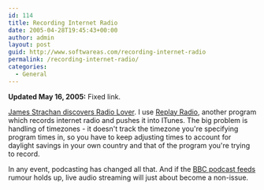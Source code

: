 ```yaml
---
id: 114
title: Recording Internet Radio
date: 2005-04-28T19:45:43+00:00
author: admin
layout: post
guid: http://www.softwareas.com/recording-internet-radio
permalink: /recording-internet-radio/
categories:
  - General
---
```

**Updated May 16, 2005:** Fixed link.

[James Strachan discovers Radio Lover](http://radio.weblogs.com/0112098/2005/04/28.html#a525). I use [Replay Radio](http://www.replay-radio.com), another program which records internet radio and pushes it into ITunes.  The big problem is handling of timezones - it doesn't track the timezone you're specifying program times in, so you have to keep adjusting times to account for daylight savings in your own country and that of the program you're trying to record.

In any event, podcasting has changed all that. And if the [BBC podcast feeds](http://radio.blogware.com/blog/_archives/2005/4/14/581900.html) rumour holds up, live audio streaming will just about become a non-issue.<!--9bf5c7b94f46a55529a9d22f0e2f9c47-->
